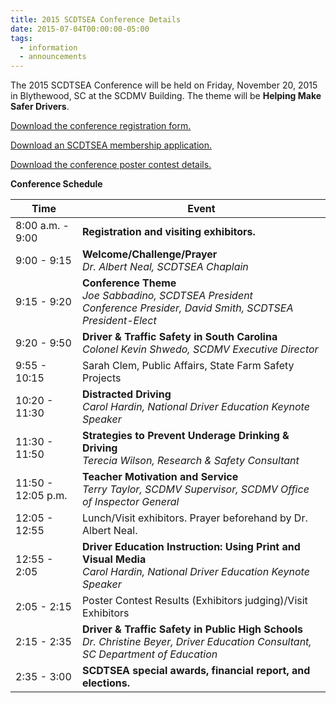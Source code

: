 ```yaml
---
title: 2015 SCDTSEA Conference Details
date: 2015-07-04T00:00:00-05:00
tags:
  - information
  - announcements
---
```

The 2015 SCDTSEA Conference will be held on Friday, November 20, 2015 in Blythewood, SC at the SCDMV Building. The theme will be **Helping Make Safer Drivers**.

[Download the conference registration form.](/static/img/pdf/2015_conference_registration_form.pdf)

[Download an SCDTSEA membership application.](/static/img/pdf/scdtsea_membership_application.pdf)

[Download the conference poster contest details.](/static/img/pdf/2015_conference_poster_contest_details.pdf)

**Conference Schedule**

|Time|Event|
|----|-----|
|8:00 a.m. - 9:00|**Registration and visiting exhibitors.**|
|9:00 - 9:15|**Welcome/Challenge/Prayer**<br>*Dr. Albert Neal, SCDTSEA Chaplain*|
|9:15 - 9:20|**Conference Theme**<br>*Joe Sabbadino, SCDTSEA President*<br>*Conference Presider, David Smith, SCDTSEA President-Elect*|
|9:20 - 9:50|**Driver &amp; Traffic Safety in South Carolina**<br>*Colonel Kevin Shwedo, SCDMV Executive Director*|
|9:55 - 10:15|Sarah Clem, Public Affairs, State Farm Safety Projects|
|10:20 - 11:30|**Distracted Driving**<br>*Carol Hardin, National Driver Education Keynote Speaker*|
|11:30 - 11:50|**Strategies to Prevent Underage Drinking &amp; Driving**<br>*Terecia Wilson, Research & Safety Consultant*|
|11:50 - 12:05 p.m.|**Teacher Motivation and Service**<br>*Terry Taylor, SCDMV Supervisor, SCDMV Office of Inspector General*|
|12:05 - 12:55|Lunch/Visit exhibitors. Prayer beforehand by Dr. Albert Neal.|
|12:55 - 2:05|**Driver Education Instruction: Using Print and Visual Media**<br>*Carol Hardin, National Driver Education Keynote Speaker*|
|2:05 - 2:15|Poster Contest Results (Exhibitors judging)/Visit Exhibitors|
|2:15 - 2:35|**Driver &amp; Traffic Safety in Public High Schools**<br>*Dr. Christine Beyer, Driver Education Consultant, SC Department of Education*|
|2:35 - 3:00|**SCDTSEA special awards, financial report, and elections.**|
